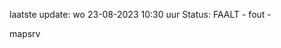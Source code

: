 laatste update: 
wo 23-08-2023 10:30   uur 
Status: FAALT - fout - 
<div class="service R">mapsrv</div>